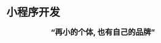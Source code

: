 # 小程序开发

<div style="text-align: center; font-size: 20px; font-weight: bold">“再小的个体, 也有自己的品牌”</div>

